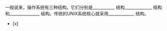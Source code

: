 一般说来，操作系统有三种结构，它们分别是___________ 结构,_____________ 结构和_______________
结构。传统的UNIX系统核心就采用_____________ 结构。
- [x]  

